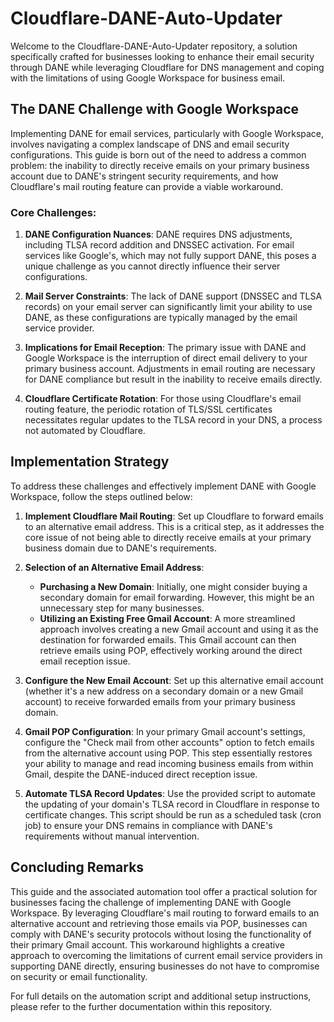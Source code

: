 # Cloudflare-DANE-Auto-Updater

Welcome to the Cloudflare-DANE-Auto-Updater repository, a solution specifically crafted for businesses looking to enhance their email security through DANE while leveraging Cloudflare for DNS management and coping with the limitations of using Google Workspace for business email.

## The DANE Challenge with Google Workspace

Implementing DANE for email services, particularly with Google Workspace, involves navigating a complex landscape of DNS and email security configurations. This guide is born out of the need to address a common problem: the inability to directly receive emails on your primary business account due to DANE's stringent security requirements, and how Cloudflare's mail routing feature can provide a viable workaround.

### Core Challenges:

1. **DANE Configuration Nuances**: DANE requires DNS adjustments, including TLSA record addition and DNSSEC activation. For email services like Google's, which may not fully support DANE, this poses a unique challenge as you cannot directly influence their server configurations.

2. **Mail Server Constraints**: The lack of DANE support (DNSSEC and TLSA records) on your email server can significantly limit your ability to use DANE, as these configurations are typically managed by the email service provider.

3. **Implications for Email Reception**: The primary issue with DANE and Google Workspace is the interruption of direct email delivery to your primary business account. Adjustments in email routing are necessary for DANE compliance but result in the inability to receive emails directly.

4. **Cloudflare Certificate Rotation**: For those using Cloudflare's email routing feature, the periodic rotation of TLS/SSL certificates necessitates regular updates to the TLSA record in your DNS, a process not automated by Cloudflare.

## Implementation Strategy

To address these challenges and effectively implement DANE with Google Workspace, follow the steps outlined below:

1. **Implement Cloudflare Mail Routing**: Set up Cloudflare to forward emails to an alternative email address. This is a critical step, as it addresses the core issue of not being able to directly receive emails at your primary business domain due to DANE's requirements.

2. **Selection of an Alternative Email Address**:
    - **Purchasing a New Domain**: Initially, one might consider buying a secondary domain for email forwarding. However, this might be an unnecessary step for many businesses.
    - **Utilizing an Existing Free Gmail Account**: A more streamlined approach involves creating a new Gmail account and using it as the destination for forwarded emails. This Gmail account can then retrieve emails using POP, effectively working around the direct email reception issue.

3. **Configure the New Email Account**: Set up this alternative email account (whether it's a new address on a secondary domain or a new Gmail account) to receive forwarded emails from your primary business domain.

4. **Gmail POP Configuration**: In your primary Gmail account's settings, configure the "Check mail from other accounts" option to fetch emails from the alternative account using POP. This step essentially restores your ability to manage and read incoming business emails from within Gmail, despite the DANE-induced direct reception issue.

5. **Automate TLSA Record Updates**: Use the provided script to automate the updating of your domain's TLSA record in Cloudflare in response to certificate changes. This script should be run as a scheduled task (cron job) to ensure your DNS remains in compliance with DANE's requirements without manual intervention.

## Concluding Remarks

This guide and the associated automation tool offer a practical solution for businesses facing the challenge of implementing DANE with Google Workspace. By leveraging Cloudflare's mail routing to forward emails to an alternative account and retrieving those emails via POP, businesses can comply with DANE's security protocols without losing the functionality of their primary Gmail account. This workaround highlights a creative approach to overcoming the limitations of current email service providers in supporting DANE directly, ensuring businesses do not have to compromise on security or email functionality.

For full details on the automation script and additional setup instructions, please refer to the further documentation within this repository.
